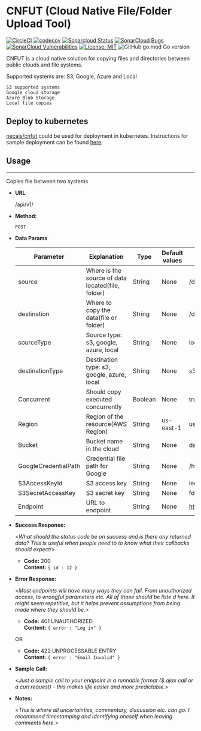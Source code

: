 # CNFUT (Cloud Native File/Folder Upload Tool)

[![CircleCI](https://dl.circleci.com/status-badge/img/gh/necais/cnfut/tree/main.svg?style=shield)](https://dl.circleci.com/status-badge/redirect/gh/necais/cnfut/tree/main)
[![codecov](https://codecov.io/gh/necais/cnfut/branch/main/graph/badge.svg?token=GAZ72S3I2J)](https://codecov.io/gh/necais/cnfut)
 [![Sonarcloud Status](https://sonarcloud.io/api/project_badges/measure?project=cnfut&metric=alert_status)](https://sonarcloud.io/dashboard?id=cnfut) 
 [![SonarCloud Bugs](https://sonarcloud.io/api/project_badges/measure?project=cnfut&metric=bugs)](https://sonarcloud.io/component_measures/metric/reliability_rating/list?id=cnfut)
 [![SonarCloud Vulnerabilities](https://sonarcloud.io/api/project_badges/measure?project=cnfut&metric=vulnerabilities)](https://sonarcloud.io/component_measures/metric/security_rating/list?id=cnfut)
[![License: MIT](https://img.shields.io/badge/License-MIT-blue.svg?style=plastic)](https://opensource.org/licenses/MIT)
![GitHub go.mod Go version](https://img.shields.io/github/go-mod/go-version/necais/cnfut?style=plastic)



CNFUT is a cloud native solution for copying files and directories between public clouds and file systems. 

Supported systems are: S3, Google, Azure and Local
    
    S3 supported systems
    Google cloud storage
    Azure Blob Storage
    Local file copies
    



## Deploy to kubernetes

 [necais/cnfut](https://hub.docker.com/r/necais/cnfut) could be used for deployment in kubernetes. Instructions for sample deployment can be found 
 [here](https://docs.docker.com/get-started/kube-deploy/):

## Usage
----
  Copies file between two systems

* **URL**

  /api/v1/

* **Method:**
  
   `POST`

* **Data Params**

  | Parameter            | Explanation                                       | Type    | Default values | Example                             | Mandatory  |
   ----------------------|---------------------------------------------------|---------|----------------|-------------------------------------|------------|
  | source               | Where is the source of data located(file, folder) | String  | None           | /data/data3                         | Yes        |
  | destination          | Where to copy the data(file or folder)            | String  | None           | /data/                              | Yes        |
  | sourceType           | Source type: s3, google, azure, local             | String  | None           | local                               | Yes        |
  | destinationType      | Destination type: s3, google, azure, local        | String  | None           | s3                                  | Yes        |
  | Concurrent           | Should copy executed concurrently                 | Boolean | None           | true                                | No         |
  | Region               | Region of the resource(AWS Region)                | String  | us-east-1      | us-east-1                           | No         |
  | Bucket               | Bucket name in the cloud                          | String  | None           | data                                | No         |
  | GoogleCredentialPath | Credential file path for Google                   | String  | None           | /home/necais                        | No         |
  | S3AccessKeyId        | S3 access key                                     | String  | None           | ieuwqhefbdsnbfs                     | No         |
  | S3SecretAccessKey    | S3 secret key                                     | String  | None           | fdsgdfbcvbchghf                     | No         |
  | Endpoint             | URL to endpoint                                   | String  | None           | https://cnfut.blob.core.windows.net | No         |

* **Success Response:**
  
  <_What should the status code be on success and is there any returned data? This is useful when people need to to know what their callbacks should expect!_>

  * **Code:** 200 <br />
    **Content:** `{ id : 12 }`
 
* **Error Response:**

  <_Most endpoints will have many ways they can fail. From unauthorized access, to wrongful parameters etc. All of those should be liste d here. It might seem repetitive, but it helps prevent assumptions from being made where they should be._>

  * **Code:** 401 UNAUTHORIZED <br />
    **Content:** `{ error : "Log in" }`

  OR

  * **Code:** 422 UNPROCESSABLE ENTRY <br />
    **Content:** `{ error : "Email Invalid" }`

* **Sample Call:**

  <_Just a sample call to your endpoint in a runnable format ($.ajax call or a curl request) - this makes life easier and more predictable._> 

* **Notes:**

  <_This is where all uncertainties, commentary, discussion etc. can go. I recommend timestamping and identifying oneself when leaving comments here._> 
